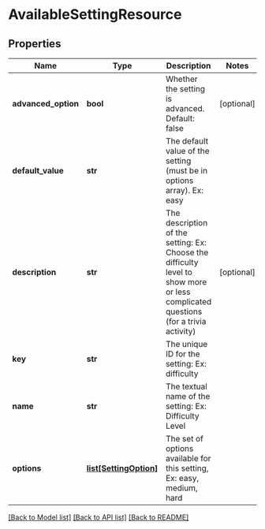 # AvailableSettingResource

## Properties
Name | Type | Description | Notes
------------ | ------------- | ------------- | -------------
**advanced_option** | **bool** | Whether the setting is advanced. Default: false | [optional] 
**default_value** | **str** | The default value of the setting (must be in options array). Ex: easy | 
**description** | **str** | The description of the setting: Ex: Choose the difficulty level to show more or less complicated questions (for a trivia activity) | [optional] 
**key** | **str** | The unique ID for the setting: Ex: difficulty | 
**name** | **str** | The textual name of the setting: Ex: Difficulty Level | 
**options** | [**list[SettingOption]**](SettingOption.md) | The set of options available for this setting, Ex: easy, medium, hard | 

[[Back to Model list]](../README.md#documentation-for-models) [[Back to API list]](../README.md#documentation-for-api-endpoints) [[Back to README]](../README.md)


